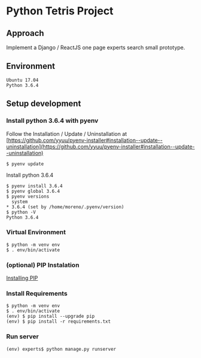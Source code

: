 # Python Tetris Project

## Approach
Implement a Django / ReactJS one page experts search small prototype. 

## Environment
```
Ubuntu 17.04
Python 3.6.4
```

## Setup development 

### Install python 3.6.4 with pyenv

Follow the  Installation / Update / Uninstallation at [https://github.com/yyuu/pyenv-installer#installation--update--uninstallation](https://github.com/yyuu/pyenv-installer#installation--update--uninstallation)

```
$ pyenv update
```
Install python 3.6.4
```
$ pyenv install 3.6.4
$ pyenv global 3.6.4
$ pyenv versions
  system
* 3.6.4 (set by /home/moreno/.pyenv/version)
$ python -V
Python 3.6.4
```

### Virtual Environment

```
$ python -m venv env
$ . env/bin/activate
```

### (optional) PIP Instalation
[Installing PIP](https://pip.pypa.io/en/stable/installing/)

### Install Requirements

```
$ python -m venv env
$ . env/bin/activate
(env) $ pip install --upgrade pip
(env) $ pip install -r requirements.txt
```

### Run server
```
(env) experts$ python manage.py runserver
```
